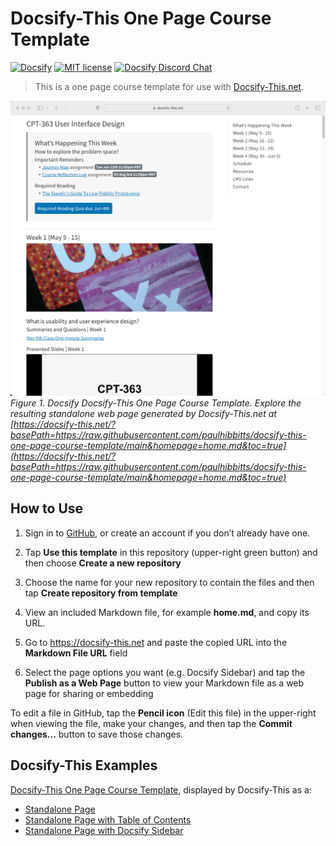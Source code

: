 # Docsify-This One Page Course Template

[![Docsify](https://img.shields.io/npm/v/docsify?label=docsify)](https://docsify.js.org/)
[![MIT license](https://img.shields.io/badge/License-MIT-blue.svg)](https://github.com/hibbitts-design/docsify-open-course-starter-kit/blob/main/LICENSE)
<a href="https://discord.gg/zT8eS8ZG">
    <img src="https://img.shields.io/badge/chat-on%20discord-7289DA.svg" alt="Docsify Discord Chat" />
</a>

> This is a one page course template for use with [Docsify-This.net](https://docsify-this.net/#/).

![ Docsify Docsify-This One Page Course Template](screenshot.png)
_Figure 1. Docsify Docsify-This One Page Course Template. Explore the resulting standalone web page generated by Docsify-This.net at [https://docsify-this.net/?basePath=https://raw.githubusercontent.com/paulhibbitts/docsify-this-one-page-course-template/main&homepage=home.md&toc=true](https://docsify-this.net/?basePath=https://raw.githubusercontent.com/paulhibbitts/docsify-this-one-page-course-template/main&homepage=home.md&toc=true)_

How to Use
---

1. Sign in to [GitHub](https://github.com), or create an account if you don’t already have one.

2. Tap **Use this template** in this repository (upper-right green button) and then choose **Create a new repository**

3. Choose the name for your new repository to contain the files and then tap **Create repository from template**

4. View an included Markdown file, for example **home.md**, and copy its URL.

5. Go to https://docsify-this.net and paste the copied URL into the **Markdown File URL** field

6. Select the page options you want (e.g. Docsify Sidebar) and tap the **Publish as a Web Page** button to view your Markdown file as a web page for sharing or embedding

To edit a file in GitHub, tap the **Pencil icon** (Edit this file) in the upper-right when viewing the file, make your changes, and then tap the **Commit changes...** button to save those changes. 

Docsify-This Examples
---

[Docsify-This One Page Course Template](https://github.com/paulhibbitts/docsify-this-one-page-course/blob/main/home.md), displayed by Docsify-This as a:  
* [Standalone Page](https://docsify-this.net/?basePath=https://raw.githubusercontent.com/paulhibbitts/docsify-this-one-page-course/main&homepage=home.md "Docsify-This One Page Course")  
* [Standalone Page with Table of Contents](https://docsify-this.net/?basePath=https://raw.githubusercontent.com/paulhibbitts/docsify-this-one-page-course/main&homepage=home.md&toc=true "Docsify-This One Page Course")
* [Standalone Page with Docsify Sidebar](https://docsify-this.net/?basePath=https://raw.githubusercontent.com/paulhibbitts/docsify-this-one-page-course/main&homepage=home.md&sidebar=true "Docsify-This One Page Course")
